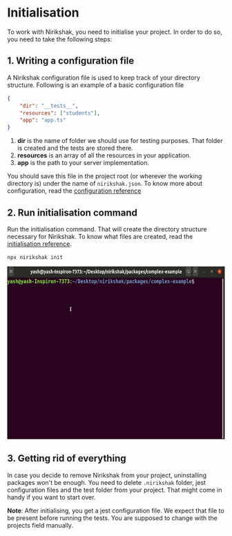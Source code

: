 # Initialisation

To work with Nirikshak, you need to initialise your project. In order to do so, you need to take the following steps:

## 1. Writing a configuration file

A Nirikshak configuration file is used to keep track of your directory structure. Following is an example of a basic configuration file

```json
{
    "dir": "__tests__",
    "resources": ["students"],
    "app": "app.ts"
}
```

1. **dir** is the name of folder we should use for testing purposes. That folder is created and the tests are stored there.
2. **resources** is an array of all the resources in your application.
3. **app** is the path to your server implementation.

You should save this file in the project root (or wherever the working directory is) under the name of `nirikshak.json`. To know more about configuration, read the [configuration reference](../packages/cli/docs/Configuration.md)

## 2. Run initialisation command

Run the initialisation command. That will create the directory structure necessary for Nirikshak. To know what files are created, read the [initialisation reference](../packages/cli/docs/Initialisation.md).

```shell
npx nirikshak init
```

<p align=center>
    <img alt="Initialisation command" height=400 src="../packages/cli/docs/nirikshakInit.gif" />
</p>

## 3. Getting rid of everything

In case you decide to remove Nirikshak from your project, uninstalling packages won't be enough. You need to delete `.nirikshak` folder, jest configuration files and the test folder from your project. That might come in handy if you want to start over.

**Note**: After initialising, you get a jest configuration file. We expect that file to be present before running the tests. You are supposed to change with the projects field manually.
